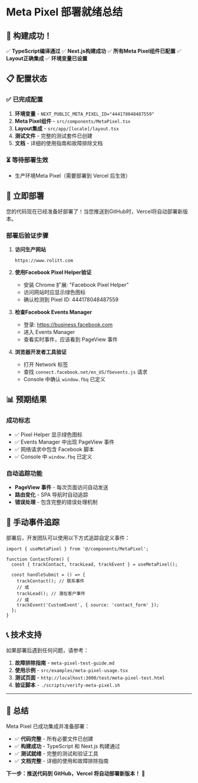 # Meta Pixel 部署就绪总结

## 🎉 构建成功！

✅ **TypeScript编译通过**
✅ **Next.js构建成功**
✅ **所有Meta Pixel组件已配置**
✅ **Layout正确集成**
✅ **环境变量已设置**

## 📋 配置状态

### ✅ 已完成配置

1. **环境变量** - `NEXT_PUBLIC_META_PIXEL_ID="444178048487559"`
2. **Meta Pixel组件** - `src/components/MetaPixel.tsx`
3. **Layout集成** - `src/app/[locale]/layout.tsx`
4. **测试文件** - 完整的测试套件已创建
5. **文档** - 详细的使用指南和故障排除文档

### ⏳ 等待部署生效

- 生产环境Meta Pixel（需要部署到 Vercel 后生效）

## 🚀 立即部署

您的代码现在已经准备好部署了！当您推送到GitHub时，Vercel将自动部署新版本。

### 部署后验证步骤

1. **访问生产网站**
   ```
   https://www.rolitt.com
   ```

2. **使用Facebook Pixel Helper验证**
   - 安装 Chrome 扩展: "Facebook Pixel Helper"
   - 访问网站时应显示绿色图标
   - 确认检测到 Pixel ID: 444178048487559

3. **检查Facebook Events Manager**
   - 登录: https://business.facebook.com
   - 进入 Events Manager
   - 查看实时事件，应该看到 PageView 事件

4. **浏览器开发者工具验证**
   - 打开 Network 标签
   - 查找 `connect.facebook.net/en_US/fbevents.js` 请求
   - Console 中确认 `window.fbq` 已定义

## 📊 预期结果

### 成功标志
- ✅ Pixel Helper 显示绿色图标
- ✅ Events Manager 中出现 PageView 事件
- ✅ 网络请求中包含 Facebook 脚本
- ✅ Console 中 `window.fbq` 已定义

### 自动追踪功能
- **PageView 事件** - 每次页面访问自动发送
- **路由变化** - SPA 导航时自动追踪
- **错误处理** - 包含完整的错误处理机制

## 🔧 手动事件追踪

部署后，开发团队可以使用以下方式追踪自定义事件：

```tsx
import { useMetaPixel } from '@/components/MetaPixel';

function ContactForm() {
  const { trackContact, trackLead, trackEvent } = useMetaPixel();

  const handleSubmit = () => {
    trackContact(); // 联系事件
    // 或
    trackLead(); // 潜在客户事件
    // 或
    trackEvent('CustomEvent', { source: 'contact_form' });
  };
}
```

## 📞 技术支持

如果部署后遇到任何问题，请参考：

1. **故障排除指南** - `meta-pixel-test-guide.md`
2. **使用示例** - `src/examples/meta-pixel-usage.tsx`
3. **测试页面** - `http://localhost:3000/test/meta-pixel-test.html`
4. **验证脚本** - `./scripts/verify-meta-pixel.sh`

---

## 🎯 总结

Meta Pixel 已成功集成并准备部署：

- ✅ **代码完整** - 所有必要文件已创建
- ✅ **构建成功** - TypeScript 和 Next.js 构建通过
- ✅ **测试就绪** - 完整的测试和验证工具
- ✅ **文档完整** - 详细的使用和故障排除指南

**下一步：推送代码到 GitHub，Vercel 将自动部署新版本！** 🚀
